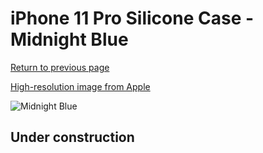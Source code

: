 # iPhone 11 Pro Silicone Case - Midnight Blue

[Return to previous page](/iphone_11)

[High-resolution image from Apple](https://store.storeimages.cdn-apple.com/8756/as-images.apple.com/is/MWYW2?wid=4500&hei=4500&fmt=png)

<div style="width: 500px"><img src="/everyphone/MWYW2.png" alt="Midnight Blue"></div>

## Under construction
